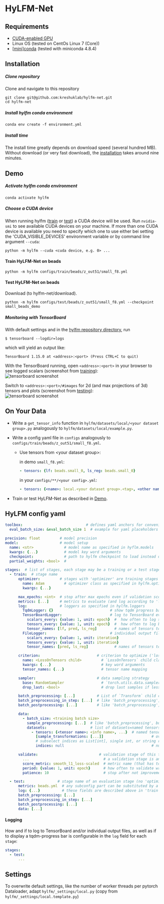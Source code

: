 # HyLFM-Net

## Requirements
- [CUDA-enabled GPU](https://developer.nvidia.com/cuda-gpus#compute)
- Linux OS (tested on CentOs Linux 7 (Core))
- [[mini]conda](https://docs.conda.io/en/latest/miniconda.html#linux-installers) (tested with miniconda 4.8.4)

## Installation
##### Clone repository
Clone and navigate to this repository
```
git clone git@github.com:kreshuklab/hylfm-net.git
cd hylfm-net
```

##### Install hylfm conda environment
```
conda env create -f environment.yml
```
##### Install time
The install time greatly depends on download speed (several hundred MB).
Without download (or very fast download), the [installation](#install-hylfm-conda-environment) takes around nine minutes.

## Demo
##### Activate hylfm conda environment
```
conda activate hylfm
```

##### Choose a CUDA device
When running hylfm ([train](#train-hylfm-net-on-beads) or [test](#test-hylfm-net-on-beads)) a CUDA device will be used. Run `nvidia-smi` to see available CUDA devices on your machine. If more than one CUDA device is available you need to specify which one to use either bei setting the 'CUDA_VISIBLE_DEVICES' environment variable or by command line argument `--cuda`:
```
python -m hylfm --cuda <cuda device, e.g. 0> ...
```

#### Train HyLFM-Net on beads
```
python -m hylfm configs/train/beads/z_out51/small_f8.yml
```

#### Test HyLFM-Net on beads
Download (to hylfm-net/download).
```
python -m hylfm configs/test/beads/z_out51/small_f8.yml --checkpoint small_beads_demo
```


##### Monitoring with TensorBoard
With default settings and in the [hylfm repository directory](#clone-repository), run
```
$ tensorboard --logdir=logs
```
which will yield an output like:
```
TensorBoard 1.15.0 at <address>:<port> (Press CTRL+C to quit)
```
With the TensorBoard running, open `<address>:<port>` in your browser to see logged scalars (screenshot from [training](#train-hylfm-net-on-beads)):<br>
![tensorboard screenshot](images/tensorboard_scalars.png "Tensorboard Scalars in training")

Switch to `<address>:<port>/#images` for 2d (and max projections of 3d) tensors and plots (screenshot from [testing](#test-hylfm-net-on-beads)):<br>
![tensorboard screenshot](images/tensorboard_images.png "Tensorboard Images of test run")


## On Your Data
- Write a `get_tensor_info` function in `hylfm/datasets/local/<your dataset group>.py` analogously to `hylfm/datasets/local/example.py`.
- Write a config yaml file in `configs` analogously to `configs/train/beads/z_out51/small_f8.yml`.
    - Use tensors from \<your dataset group\>:
   
        in demo `small_f8.yml`:
        ```yaml
        - tensors: {lf: beads.small_0, ls_reg: beads.small_0}
        ```
        
        in your `configs/**/<your config>.yml`:
        ```yaml
        - tensors: {<name>: local.<your dataset group>.<tag>, <other name>: local.<your dataset group>.<tag>}
        ```

- Train or test HyLFM-Net as described in [Demo](#demo).

## HyLFM config yaml
```yaml
toolbox:                             # defines yaml anchors for convenience (is ignored by hylfm setup)
  eval_batch_size: &eval_batch_size 1  # example for yaml placeholders 

precision: float         # model precision
model:                   # model setup
  name: <str>              # model name as specified in hyflm.models
  kwargs: {...}            # model key word arguments
  checkpoint:              # path to hylfm checkpoint to load instead of random initialization
  partial_weights: <bool>  # 

stages:  # list of stages, each stage may be a training or a test stage, and will be run consecutively
  - train:  # stage name
      optimizer:         # stages with 'optimizer' are training stages
        name: Adam         # optimizer class as specified in hylfm.optimizers
        kwargs: {...}

      max_epochs: <int>  # stop after max epochs even if validation score is still improving
      metrics: [...]     # metrics to evaluate (and log according to 'log')
      log:               # loggers as specified in hylfm.loggers
        TqdmLogger: {}                          # show tqdm progress bar
        TensorBoardLogger:                      # log to TensorBoard event file
          scalars_every: {value: 1, unit: epoch}  #  how often to log scalar metrics and loss
          tensors_every: {value: 1, unit: epoch}  #  how often to log below specified tensors (and plots)
          tensor_names: [lf, pred, ls_reg]        # names of tensors to be logged as 2d (max projection) images
        FileLogger:                             # individual output files
          scalars_every: {value: 1, unit: iteration}
          tensors_every: {value: 1, unit: iteration}
          tensor_names: [pred, ls_reg]            # names of tensors to be logged as .tif files

      criterion:                          # criterion to optimize ('loss')
        name: <LossOnTensors child>         # `LossOnTensors` child class specified in hylfm.losses
        kwargs: {...}                       # key word arguments
        tensor_names: {...}                 # tensor name mapping

      sampler:                            # data sampling strategy
        base: RandomSampler                 # `torch.utils.data.sampler.Sampler` child class in torch.utils.data
        drop_last: <bool>                   # drop last samples if less samples than 'batch_size' remain

      batch_preprocessing: [...]          # List of `Transform` child classes as specified in hylfm.transformations and their kwargs 
      batch_preprocessing_in_step: [...]  # like 'batch_preprocessing', but in the iteration step (on GPU)
      batch_postprocessing: [...]         # like 'batch_preprocessing', but after `model.forward()`

      data:
        - batch_size: <training batch size>
          sample_preprocessing: [...]  # like 'batch_preprocessing', but before batch assembly on single sample
          datasets:                    # list of datasets=named tensors
            - tensors: {<tensor name>: <info name>, ...}  # named tensors, each resolved by `hylfm.datasets.get_tensor_info()`
              [sample_transformations: [...]]                      # overwrites 'sample_preprocessing' for this dataset (optional)    
              # subselect indices as List[int], single int, or string resolved by `hylfm.setup._utils.indice_string_to_list()`
              indices: null                                        # null = "all indices"

      validate:                            # validation stage of this training stage
        ...                                  # a validation stage is an evaluation stage with the following additional keys: 
        score_metric: smooth_l1_loss-scaled  # metric name (that has to exist in this stage's 'metrics') to use as validation score
        period: {value: 1, unit: epoch}      # how often to validate wrt to parent training stage
        patience: 10                         # stop after not improvement of 'score_metric' for 'patience' validations

  - test:               # stage name of an evaluation stage (no 'optimizer' defined)
      metrics: beads.yml  # any subconfig part can be substituted by a yml file in configs/<key=metrics>/<file name=beads.yml>
      log: {...}          # these fields are described above in 'train'
      batch_preprocessing: [...]
      batch_preprocessing_in_step: [...]
      batch_postprocessing: [...]
      data: [...]
```


#### Logging
How and if to log to TensorBoard and/or individual output files, as well as if to display a tqdm-progress bar is configurable in the `log` field for each `stage`:
```yaml
stages:
  - test:
      ...

```


## Settings
To overwrite default settings, like the number of worker threads per pytorch Dataloader, adapt `hylfm/_settings/local.py` (copy from `hylfm/_settings/local.template.py`)
